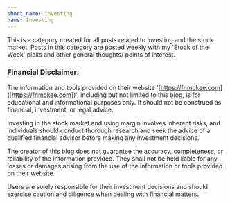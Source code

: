 ```yaml
---
short_name: investing
name: Investing
---
```

This is a category created for all posts related to investing and the stock market. Posts in this category are posted weekly with my 'Stock of the Week' picks and other general thoughts/ points of interest.  

### Financial Disclaimer:
The information and tools provided on their website '[https://fnmckee.com]([https://fnmckee.com])', including but not limited to this blog, is for educational and informational purposes only. It should not be construed as financial, investment, or legal advice.

Investing in the stock market and using margin involves inherent risks, and individuals should conduct thorough research and seek the advice of a qualified financial advisor before making any investment decisions.

The creator of this blog does not guarantee the accuracy, completeness, or reliability of the information provided. They shall not be held liable for any losses or damages arising from the use of the information or tools provided on their website.

Users are solely responsible for their investment decisions and should exercise caution and diligence when dealing with financial matters.